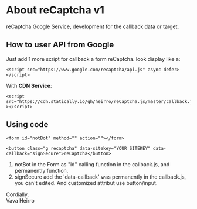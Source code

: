 # About reCaptcha v1

reCaptcha Google Service, development for the callback data or target.

## How to user API from Google

Just add 1 more script for callback a form reCaptcha. look display like a:
```
<script src="https://www.google.com/recaptcha/api.js" async defer></script>
```
With **CDN Service**:
```
<script src="https://cdn.statically.io/gh/heirro/reCaptcha.js/master/callback.js" ></script>
```

## Using code
```
<form id="notBot" method="" action=""></form>
```
```
<button class="g recaptcha" data-sitekey="YOUR SITEKEY" data-callback="signSecure">reCaptcha</button>
```
1. notBot in the Form as "id" calling function in the callback.js, and permanently function.
2. signSecure add the 'data-callback' was permanently in the callback.js, you can't edited. And customized attribut use button/input.

Cordially, <br/>
Vava Heirro

